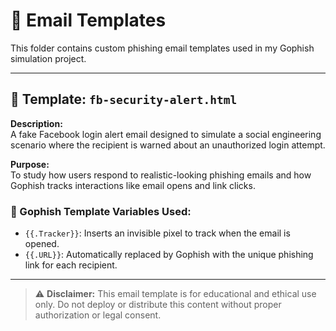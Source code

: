 # 📧 Email Templates

This folder contains custom phishing email templates used in my Gophish simulation project.

---

## 📨 Template: `fb-security-alert.html`

**Description:**  
A fake Facebook login alert email designed to simulate a social engineering scenario where the recipient is warned about an unauthorized login attempt.

**Purpose:**  
To study how users respond to realistic-looking phishing emails and how Gophish tracks interactions like email opens and link clicks.

### 🔧 Gophish Template Variables Used:
- `{{.Tracker}}`: Inserts an invisible pixel to track when the email is opened.
- `{{.URL}}`: Automatically replaced by Gophish with the unique phishing link for each recipient.

---

> ⚠️ **Disclaimer:** This email template is for educational and ethical use only. Do not deploy or distribute this content without proper authorization or legal consent.
